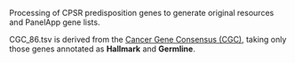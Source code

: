 Processing of CPSR predisposition genes to generate original resources and PanelApp gene lists.

CGC_86.tsv is derived from the [Cancer Gene Consensus (CGC)](https://cancer.sanger.ac.uk/cosmic/census), taking only those genes annotated as **Hallmark** and **Germline**.
